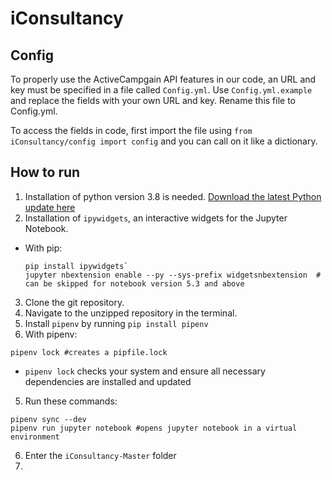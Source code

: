 # iConsultancy

## Config
To properly use the ActiveCampgain API features in our code, an URL and key must be specified in a file called `Config.yml`. Use `Config.yml.example` and replace the fields with your own URL and key. Rename this file to Config.yml.

To access the fields in code, first import the file using ```from iConsultancy/config import config``` and you can call on it like a dictionary.

## How to run
1. Installation of python version 3.8 is needed. [Download the latest Python update here](https://www.python.org/)
2. Installation of `ipywidgets`, an interactive widgets for the Jupyter Notebook.
* With pip:
    ```
    pip install ipywidgets`
    jupyter nbextension enable --py --sys-prefix widgetsnbextension  # can be skipped for notebook version 5.3 and above
    ```
3. Clone the git repository.
2. Navigate to the unzipped repository in the terminal.
3. Install `pipenv` by running `pip install pipenv`
4. With pipenv: 
```
pipenv lock #creates a pipfile.lock
```
   - `pipenv lock` checks your system and ensure all necessary dependencies are installed and updated

5. Run these commands:
```
pipenv sync --dev
pipenv run jupyter notebook #opens jupyter notebook in a virtual environment
```
6. Enter the `iConsultancy-Master` folder
7.
